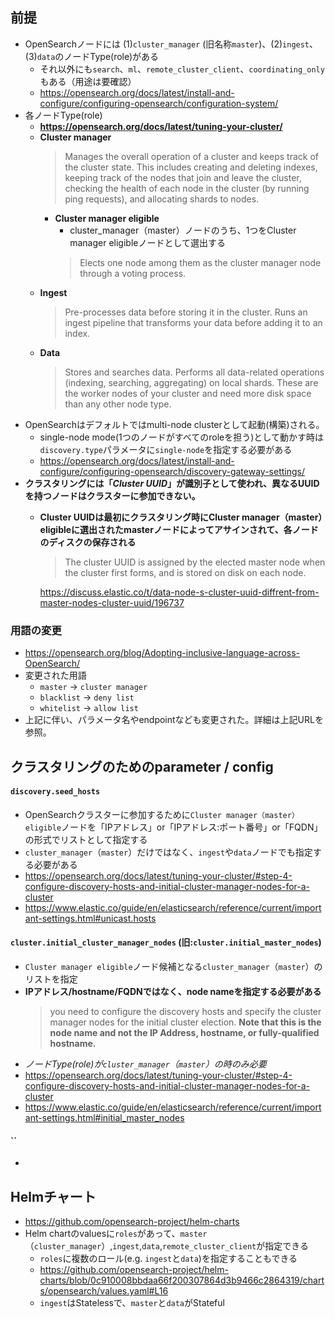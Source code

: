 ## 前提
- OpenSearchノードには (1)`cluster_manager` (旧名称`master`)、(2)`ingest`、(3)`data`のノードType(role)がある
  - それ以外にも`search`、`ml`、`remote_cluster_client`、`coordinating_only`もある（用途は要確認）
  - https://opensearch.org/docs/latest/install-and-configure/configuring-opensearch/configuration-system/
- 各ノードType(role)
  - **https://opensearch.org/docs/latest/tuning-your-cluster/**
  - **Cluster manager**  
    > Manages the overall operation of a cluster and keeps track of the cluster state. This includes creating and deleting indexes, keeping track of the nodes that join and leave the cluster, checking the health of each node in the cluster (by running ping requests), and allocating shards to nodes.
    - **Cluster manager eligible**  
      - cluster_manager（master）ノードのうち、1つをCluster manager eligibleノードとして選出する
      > Elects one node among them as the cluster manager node through a voting process.
  - **Ingest**  
    > Pre-processes data before storing it in the cluster. Runs an ingest pipeline that transforms your data before adding it to an index.
  - **Data**
    > Stores and searches data. Performs all data-related operations (indexing, searching, aggregating) on local shards. These are the worker nodes of your cluster and need more disk space than any other node type.
- OpenSearchはデフォルトではmulti-node clusterとして起動(構築)される。
  - single-node mode(1つのノードがすべてのroleを担う)として動かす時は`discovery.type`パラメータに`single-node`を指定する必要がある
  - https://opensearch.org/docs/latest/install-and-configure/configuring-opensearch/discovery-gateway-settings/
- **クラスタリングには「_Cluster UUID_」が識別子として使われ、異なるUUIDを持つノードはクラスターに参加できない。**
  - **Cluster UUIDは最初にクラスタリング時にCluster manager（master）eligibleに選出されたmasterノードによってアサインされて、各ノードのディスクの保存される**  
    > The cluster UUID is assigned by the elected master node when the cluster first forms, and is stored on disk on each node.

    https://discuss.elastic.co/t/data-node-s-cluster-uuid-diffrent-from-master-nodes-cluster-uuid/196737


### 用語の変更
- https://opensearch.org/blog/Adopting-inclusive-language-across-OpenSearch/
- 変更された用語
  - `master` -> `cluster manager`
  - `blacklist` -> `deny list`
  - `whitelist` -> `allow list`
- 上記に伴い、パラメータ名やendpointなども変更された。詳細は上記URLを参照。

## クラスタリングのためのparameter / config
#### **`discovery.seed_hosts`**
- OpenSearchクラスターに参加するために`Cluster manager（master） eligible`ノードを「IPアドレス」or「IPアドレス:ポート番号」or「FQDN」の形式でリストとして指定する
- `cluster_manager`（`master`）だけではなく、`ingest`や`data`ノードでも指定する必要がある
- https://opensearch.org/docs/latest/tuning-your-cluster/#step-4-configure-discovery-hosts-and-initial-cluster-manager-nodes-for-a-cluster
- https://www.elastic.co/guide/en/elasticsearch/reference/current/important-settings.html#unicast.hosts

#### **`cluster.initial_cluster_manager_nodes`** (旧:`cluster.initial_master_nodes`)
- `Cluster manager eligible`ノード候補となる`cluster_manager`（`master`）のリストを指定
- **IPアドレス/hostname/FQDNではなく、node nameを指定する必要がある**  
  > you need to configure the discovery hosts and specify the cluster manager nodes for the initial cluster election. **Note that this is the node name and not the IP Address, hostname, or fully-qualified hostname.**
- *ノードType(role)が`cluster_manager`（`master`）の時のみ必要*
- https://opensearch.org/docs/latest/tuning-your-cluster/#step-4-configure-discovery-hosts-and-initial-cluster-manager-nodes-for-a-cluster
- https://www.elastic.co/guide/en/elasticsearch/reference/current/important-settings.html#initial_master_nodes

#### **``**
-

## Helmチャート
- https://github.com/opensearch-project/helm-charts
- Helm chartのvaluesに`roles`があって、`master`（`cluster_manager`）,`ingest`,`data`,`remote_cluster_client`が指定できる
  - `roles`に複数のロール(e.g. `ingest`と`data`)を指定することもできる
  - https://github.com/opensearch-project/helm-charts/blob/0c910008bbdaa66f200307864d3b9466c2864319/charts/opensearch/values.yaml#L16
  - `ingest`はStatelessで、`master`と`data`がStateful